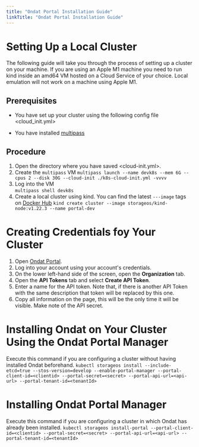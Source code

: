 ```yaml
---
title: "Ondat Portal Installation Guide"
linkTitle: "Ondat Portal Installation Guide"
---
```



# Setting Up a Local Cluster 

The following guide will take you through the process of setting up a cluster on your machine. If you are using an Apple M1 machine you need to run kind inside an amd64 VM hosted on a Cloud Service of your choice. Local emulation will not work on a machine using Apple M1. 

## Prerequisites

* You have set up your cluster using the following config file <cloud_init.yml>

* You have installed [multipass](https://multipass.run)
  
## Procedure

1. Open the directory where you have saved <cloud-init.yml>.
2. Create the `multipass` VM 
`multipass launch --name devk8s --mem 6G --cpus 2 --disk 30G --cloud-init ./k8s-cloud-init.yml -vvvv`
3. Log into the VM  
`multipass shell devk8s`
4. Create a local cluster using kind. You can find the latest `---image` tags on [Docker Hub](https://hub.docker.com/r/storageos/kind-node/tags)
`kind create cluster --image storageos/kind-node:v1.22.3 --name portal-dev`

# Creating Credentials foy Your Cluster

1. Open [Ondat Portal](https://portal.ondat.io/dashboard).
2. Log into your account using your account's credentials.
3. On the lower left-hand side of the screen, open the __Organization__ tab. 
4. Open the __API Tokens__ tab and select __Create API Token__.
5. Enter a name for the API token. Note that, if there is another API Token with the same description that token will be replaced by this one.
6. Copy all information on the page, this will be the only time it will be visible. Make note of the API secret. 

# Installing Ondat on Your Cluster Using the Ondat Portal Manager

Execute this command if you are configuring a cluster without having installed Ondat beforehand.
`kubectl storageos install --include-etcd=true --stos-version=develop --enable-portal-manager --portal-client-id=<clientid> --portal-secret=<secret> --portal-api-url=<api-url> --portal-tenant-id=<tenantId>`


# Installing Ondat Portal Manager 

Execute this command if you are configuring a cluster in which Ondat has already been installed.
`kubectl storageos install-portal --portal-client-id=<clientid> --portal-secret=<secret> --portal-api-url=<api-url> --portal-tenant-id=<tenantId>`





